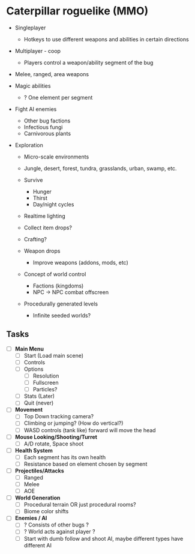 # Caterpillar roguelike (MMO)

- Singleplayer
  - Hotkeys to use different weapons and abilities in certain directions
- Multiplayer - coop
  - Players control a weapon/ability segment of the bug

- Melee, ranged, area weapons
- Magic abilities
  - ? One element per segment

- Fight AI enemies
  - Other bug factions
  - Infectious fungi
  - Carnivorous plants

- Exploration
  - Micro-scale environments
  - Jungle, desert, forest, tundra, grasslands, urban, swamp, etc.

  - Survive
    - Hunger
    - Thirst
    - Day/night cycles
  - Realtime lighting

  - Collect item drops?
  - Crafting?
  - Weapon drops
    - Improve weapons (addons, mods, etc)

  - Concept of world control
    - Factions (kingdoms)
    - NPC -> NPC combat offscreen
  - Procedurally generated levels
    - Infinite seeded worlds?

## Tasks

- [ ] **Main Menu**
  - [ ] Start (Load main scene)
  - [ ] Controls
  - [ ] Options
    - [ ] Resolution
    - [ ] Fullscreen
    - [ ] Particles?
  - [ ] Stats (Later)
  - [ ] Quit (never)

- [ ] **Movement**
  - [ ] Top Down tracking camera?
  - [ ] Climbing or jumping? (How do vertical?)
  - [ ] WASD controls (tank like) forward will move the head

- [ ] **Mouse Looking/Shooting/Turret**
  - [ ] A/D rotate, Space shoot

- [ ] **Health System**
  - [ ] Each segment has its own health
  - [ ] Resistance based on element chosen by segment

- [ ] **Projectiles/Attacks**
  - [ ] Ranged
  - [ ] Melee
  - [ ] AOE

- [ ] **World Generation**
  - [ ] Procedural terrain OR just procedural rooms?
  - [ ] Biome color shifts

- [ ] **Enemies / AI**
  - [ ] ? Consists of other bugs ?
  - [ ] ? World acts against player ?
  - [ ] Start with dumb follow and shoot AI, maybe different types have different AI
